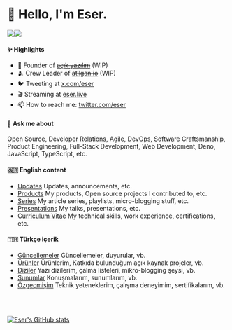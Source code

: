 # 👋 Hello, I'm Eser.

<a href="https://www.twitter.com/eser" target="_blank" rel="noreferrer"><img
src="https://img.shields.io/twitter/follow/eser?logo=twitter&style=for-the-badge&color=0891b2&labelColor=1c1917"
/></a><a href="https://www.github.com/eser" target="_blank" rel="noreferrer"><img
src="https://img.shields.io/github/followers/eser?logo=github&style=for-the-badge&color=0891b2&labelColor=1c1917" /></a>

#### ✨ Highlights

- 💭 Founder of ~~[açık yazılım](https://github.com/acikyazilim)~~ (WIP)
- 🫂 Crew Leader of ~~[atilgan.io](https://atilgan.io)~~ (WIP)
- 🐦 Tweeting at [x.com/eser](https://x.com/eser)
- 🎬 Streaming at [eser.live](https://eser.live)
- 📫 How to reach me: [twitter.com/eser](https://twitter.com/eser)

#### 💬 Ask me about
Open Source, Developer Relations, Agile, DevOps, Software Craftsmanship, Product Engineering, Full-Stack Development, Web Development, Deno, JavaScript, TypeScript, etc.

#### 🇬🇧 English content
- [Updates](./updates/en/README.md) Updates, announcements, etc.
- [Products](./products/en/README.md) My products, Open source projects I contributed to, etc.
- [Series](./series/en/README.md) My article series, playlists, micro-blogging stuff, etc.
- [Presentations](./presentations/en/README.md) My talks, presentations, etc.
- [Curriculum Vitae](./curriculum-vitae/en/README.md) My technical skills, work experience, certifications, etc.

#### 🇹🇷 Türkçe içerik
- [Güncellemeler](./updates/tr/README.md) Güncellemeler, duyurular, vb.
- [Ürünler](./products/tr/README.md) Ürünlerim, Katkıda bulunduğum açık kaynak projeler, vb.
- [Diziler](./series/tr/README.md) Yazı dizilerim, çalma listeleri, mikro-blogging şeysi, vb.
- [Sunumlar](./presentations/tr/README.md) Konuşmalarım, sunumlarım, vb.
- [Özgeçmişim](./curriculum-vitae/tr/README.md) Teknik yeteneklerim, çalışma deneyimim, sertifikalarım, vb.


<br />
<br />
<p>
  <a href="http://www.github.com/eser"><img src="https://github-readme-stats.vercel.app/api?username=eser&show_icons=true&hide=&count_private=true&title_color=0891b2&text_color=ffffff&icon_color=0891b2&bg_color=1c1917&hide_border=true&show_icons=true" alt="Eser's GitHub stats" /></a>
</p>
